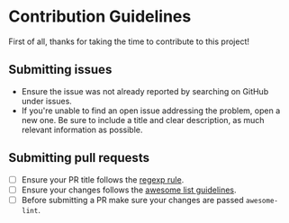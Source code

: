 # Contribution Guidelines

First of all, thanks for taking the time to contribute to this project!

## Submitting issues

- Ensure the issue was not already reported by searching on GitHub under issues.
- If you're unable to find an open issue addressing the problem, open a new one. Be sure to include a title and clear description, as much relevant information as possible.

## Submitting pull requests

- [ ] Ensure your PR title follows the [regexp rule][regexp_rule].
- [ ] Ensure your changes follows the [awesome list guidelines][guidelines].
- [ ] Before submitting a PR make sure your changes are passed `awesome-lint`.

[guidelines]: https://github.com/sindresorhus/awesome/blob/master/pull_request_template.md#requirements-for-your-awesome-list
[regexp_rule]: https://github.com/tversteeg/awesome-wayland/blob/main/.github/workflows/pr-title.yml#L14
